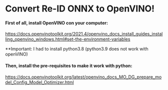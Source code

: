 # Convert Re-ID ONNX to OpenVINO!

#### First of all, install OpenVINO con your computer: 
https://docs.openvinotoolkit.org/2021.4/openvino_docs_install_guides_installing_openvino_windows.html#set-the-environment-variables

**Important: I had to install python3.8 (python3.9 does not work with openVINO)

#### Then, install the pre-requisites to make it work with python:
https://docs.openvinotoolkit.org/latest/openvino_docs_MO_DG_prepare_model_Config_Model_Optimizer.html

